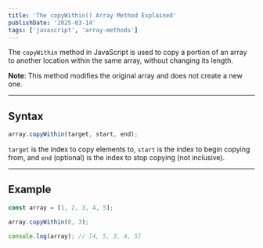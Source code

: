 ```yaml
---
title: 'The copyWithin() Array Method Explained'
publishDate: '2025-03-14'
tags: ['javascript', 'array-methods']
---
```


The `copyWithin` method in JavaScript is used to copy a portion of an array to another location within the same array, without changing its length.

**Note**: This method modifies the original array and does not create a new one.

---

## Syntax

```javascript
array.copyWithin(target, start, end);
```

`target` is the index to copy elements to, `start` is the index to begin copying from, and `end` (optional) is the index to stop copying (not inclusive).

---

## Example

```javascript
const array = [1, 2, 3, 4, 5];

array.copyWithin(0, 3);

console.log(array); // [4, 5, 3, 4, 5]
```
